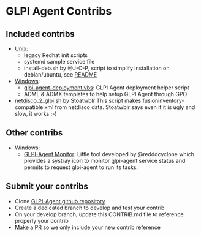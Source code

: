 
# GLPI Agent Contribs

## Included contribs

 * [Unix](contrib/unix):
   * legacy Redhat init scripts
   * systemd sample service file
   * install-deb.sh by @J-C-P, script to simplify installation on debian/ubuntu, see [README](contrib/unix/install-deb-README.md)
 * [Windows](contrib/windows):
   * [glpi-agent-deployment.vbs](contrib/windows/glpi-agent-deployment.vbs):
     GLPI Agent deployment helper script
   * ADML & ADMX templates to help setup GLPI Agent through GPO
 * [netdisco_2_glpi.sh](contrib/netdisco/netdisco_2_glpi.sh) by Stoatwblr
   This script makes fusioninventory-compatible xml from netdisco data.
   Stoatwblr says even if it is ugly and slow, it works ;-)

## Other contribs

 * Windows:
   * [GLPI-Agent Monitor](https://github.com/glpi-project/glpi-agentmonitor):
     Little tool developed by @redddcyclone which provides a systray icon to monitor glpi-agent service status
     and permits to request glpi-agent to run its tasks.

## Submit your contribs

 * Clone [GLPI-Agent github repository](https://github.com/glpi-project/glpi-agent)
 * Create a dedicated branch to develop and test your contrib
 * On your develop branch, update this CONTRIB.md file to reference properly your contrib
 * Make a PR so we only include your new contrib reference
